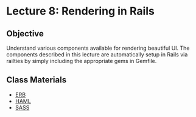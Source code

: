 # Lecture 8: Rendering in Rails

## Objective

Understand various components available for rendering beautiful UI. The components described in this lecture are automatically setup in Rails via railties by simply including the appropriate gems in Gemfile.

## Class Materials

* [ERB](8.1-erb.md)
* [HAML](8.2-haml.md)
* [SASS](8.3-sass.md)


